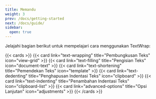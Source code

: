 ```yaml
---
title: Memandu
weight: 3
prev: /docs/getting-started
next: /docs/guide/
sidebar:
  open: true
---
```


Jelajahi bagian berikut untuk mempelajari cara menggunakan TextWrap:

<!--more-->

{{< cards >}}
  {{< card link="text-wrapping" title="Pembungkusan Teks" icon="view-grid" >}}
  {{< card link="text-filling" title="Pengisian Teks" icon="document-text" >}}
  {{< card link="text-shortening" title="Pemendekan Teks" icon="template" >}}
  {{< card link="text-dedenting" title="Penghapusan Indentasi Teks" icon="clipboard" >}}
  {{< card link="text-indenting" title="Penambahan Indentasi Teks" icon="clipboard-list" >}}
  {{< card link="advanced-options" title="Opsi Lanjutan" icon="adjustments" >}}
{{< /cards >}}
